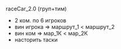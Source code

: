 raceCar_2.0 (груп+тим)
- 2 ком. по 6 игроков
- вин игрока => маршрут_1 < маршрут_2
- вин ком => мар_1К < мар_2К
- насторить таски
